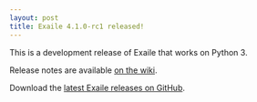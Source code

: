 ```yaml
---
layout: post
title: Exaile 4.1.0-rc1 released!
---
```


This is a development release of Exaile that works on Python 3.

Release notes are available [on the wiki](https://github.com/exaile/exaile/wiki/Exaile-4.1-release-notes).

Download the [latest Exaile releases on GitHub](https://github.com/exaile/exaile/releases).
